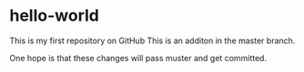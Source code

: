 # hello-world
This is my first repository on GitHub
This is an additon in the master branch.

One hope is that these changes will pass muster and get committed. 

